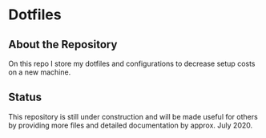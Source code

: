 # Dotfiles

## About the Repository

On this repo I store my dotfiles and configurations to decrease setup costs on a new machine.

## Status

This repository is still under construction and will be made useful for others by providing more files and detailed documentation by approx. July 2020.

